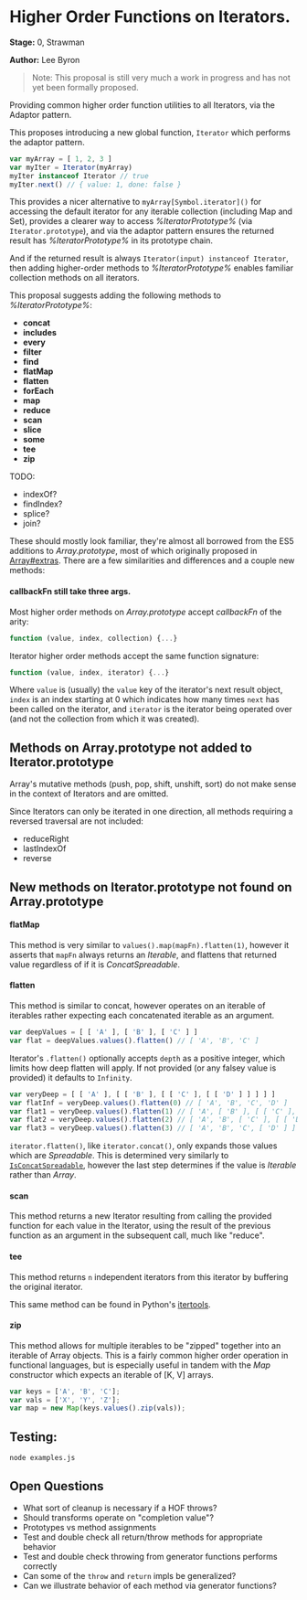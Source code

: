 # Higher Order Functions on Iterators.

**Stage:** 0, Strawman

**Author:** Lee Byron

> Note: This proposal is still very much a work in progress and has not yet been
formally proposed.

Providing common higher order function utilities to all Iterators, via the
Adaptor pattern.

This proposes introducing a new global function, `Iterator` which performs the
adaptor pattern.

```js
var myArray = [ 1, 2, 3 ]
var myIter = Iterator(myArray)
myIter instanceof Iterator // true
myIter.next() // { value: 1, done: false }
```

This provides a nicer alternative to `myArray[Symbol.iterator]()` for accessing
the default iterator for any iterable collection (including Map and Set),
provides a clearer way to access *%IteratorPrototype%* (via `Iterator.prototype`), and via the adaptor
pattern ensures the returned result has *%IteratorPrototype%* in its prototype
chain.

And if the returned result is always `Iterator(input) instanceof Iterator`, then
adding higher-order methods to *%IteratorPrototype%* enables familiar collection
methods on all iterators.

This proposal suggests adding the following methods to *%IteratorPrototype%*:

 * **concat**
 * **includes**
 * **every**
 * **filter**
 * **find**
 * **flatMap**
 * **flatten**
 * **forEach**
 * **map**
 * **reduce**
 * **scan**
 * **slice**
 * **some**
 * **tee**
 * **zip**

TODO:

 * indexOf?
 * findIndex?
 * splice?
 * join?


These should mostly look familiar, they're almost all borrowed from the ES5
additions to *Array.prototype*, most of which originally proposed in [Array#extras](https://blogs.msdn.microsoft.com/ie/2010/12/13/ecmascript-5-part-2-array-extras/).
There are a few similarities and differences and a couple new methods:


#### callbackFn still take three args.

Most higher order methods on *Array.prototype* accept *callbackFn* of the arity:

```js
function (value, index, collection) {...}
```

Iterator higher order methods accept the same function signature:

```js
function (value, index, iterator) {...}
```

Where `value` is (usually) the `value` key of the iterator's next result object,
`index` is an index starting at 0 which indicates how many times `next` has been
called on the iterator, and `iterator` is the iterator being operated over (and
not the collection from which it was created).

## Methods on Array.prototype not added to Iterator.prototype

Array's mutative methods (push, pop, shift, unshift, sort) do not make sense in
the context of Iterators and are omitted.

Since Iterators can only be iterated in one direction, all methods requiring
a reversed traversal are not included:

 * reduceRight
 * lastIndexOf
 * reverse


## New methods on Iterator.prototype not found on Array.prototype

#### flatMap

This method is very similar to `values().map(mapFn).flatten(1)`, however it
asserts that `mapFn` always returns an *Iterable*, and flattens that returned
value regardless of if it is *ConcatSpreadable*.

#### flatten

This method is similar to concat, however operates on an iterable of iterables
rather expecting each concatenated iterable as an argument.

```js
var deepValues = [ [ 'A' ], [ 'B' ], [ 'C' ] ]
var flat = deepValues.values().flatten() // [ 'A', 'B', 'C' ]
```

Iterator's `.flatten()` optionally accepts `depth` as a positive integer, which
limits how deep flatten will apply. If not provided (or any falsey value is
provided) it defaults to `Infinity`.

```js
var veryDeep = [ [ 'A' ], [ [ 'B' ], [ [ 'C' ], [ [ 'D' ] ] ] ] ]
var flatInf = veryDeep.values().flatten(0) // [ 'A', 'B', 'C', 'D' ]
var flat1 = veryDeep.values().flatten(1) // [ 'A', [ 'B' ], [ [ 'C' ], [ [ 'D' ] ] ] ]
var flat2 = veryDeep.values().flatten(2) // [ 'A', 'B', [ 'C' ], [ [ 'D' ] ] ]
var flat3 = veryDeep.values().flatten(3) // [ 'A', 'B', 'C', [ 'D' ] ]
```

`iterator.flatten()`, like `iterator.concat()`, only expands those values which
are *Spreadable*. This is determined very similarly to [`IsConcatSpreadable`](https://tc39.github.io/ecma262/#sec-isconcatspreadable), however the last step determines if the value is *Iterable*
rather than *Array*.

#### scan

This method returns a new Iterator resulting from calling the provided function
for each value in the Iterator, using the result of the previous function as an
argument in the subsequent call, much like "reduce".

#### tee

This method returns `n` independent iterators from this iterator by buffering
the original iterator.

This same method can be found in Python's [itertools](https://docs.python.org/2/library/itertools.html#itertools.tee).

#### zip

This method allows for multiple iterables to be "zipped" together into an
iterable of Array objects. This is a fairly common higher order operation in
functional languages, but is especially useful in tandem with the *Map*
constructor which expects an iterable of [K, V] arrays.

```js
var keys = ['A', 'B', 'C'];
var vals = ['X', 'Y', 'Z'];
var map = new Map(keys.values().zip(vals));
```


## Testing:

```
node examples.js
```


## Open Questions

 * What sort of cleanup is necessary if a HOF throws?
 * Should transforms operate on "completion value"?
 * Prototypes vs method assignments
 * Test and double check all return/throw methods for appropriate behavior
 * Test and double check throwing from generator functions performs correctly
 * Can some of the `throw` and `return` impls be generalized?
 * Can we illustrate behavior of each method via generator functions?
